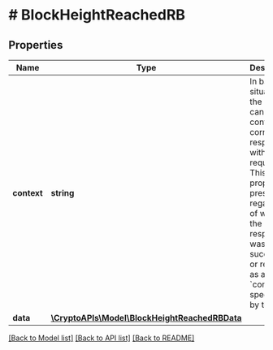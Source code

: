 # # BlockHeightReachedRB

## Properties

Name | Type | Description | Notes
------------ | ------------- | ------------- | -------------
**context** | **string** | In batch situations the user can use the context to correlate responses with requests. This property is present regardless of whether the response was successful or returned as an error. &#x60;context&#x60; is specified by the user. | [optional]
**data** | [**\CryptoAPIs\Model\BlockHeightReachedRBData**](BlockHeightReachedRBData.md) |  |

[[Back to Model list]](../../README.md#models) [[Back to API list]](../../README.md#endpoints) [[Back to README]](../../README.md)
